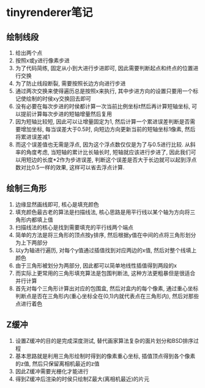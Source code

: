﻿# tinyrenderer笔记

## 绘制线段

1. 给出两个点
2. 按照x或y进行像素步进
3. 为了代码简练, 固定从小到大进行步进即可, 因此需要判断起点和终点的位置进行交换
4. 为了防止线段断裂, 需要按照长边方向进行步进
5. 通过两次交换来使得遍历总是按照x来执行, 其中步进方向的设置只要用一个标记使绘制的时侯xy交换回去即可
6. 没有必要在每次步进的时侯都计算一次当前比例坐标t然后再计算短轴坐标, 可以提前计算每次步进的短轴增量然后复用
7. 因为短轴比较短, 因此可以让增量固定为1, 然后计算一个累进误差判断是否需要增加坐标, 每当误差大于0.5时, 向短边方向更新当前的短轴坐标1像素, 然后将累进误差减1
8. 而这个误差值也无需是浮点, 因为这个浮点数仅仅是为了与0.5进行比较. 从斜率的角度考虑, 当短轴的累计比长轴长时, 短轴就应该进行步进了, 因此我们可以用短边的长度\*2作为步进误差, 判断这个误差是否大于长边就可以起到浮点数对比0.5一样的效果, 这样可以省去浮点计算.

## 绘制三角形

1. 边缘显然画线即可, 核心是填充颜色
2. 填充颜色最古老的算法是扫描线法, 核心思路是用平行线以某个轴为方向将三角形内都填上值
3. 扫描线法的核心是找到需要填充的平行线两个端点
4. 简单的方法是将三角形的顶点按y排序, 然后根据y值在中间的点将三角形划分为上下两部分
5. 以y为轴进行遍历, 对每个y值通过插值找到对应两边的x值, 然后对整个线填上颜色
6. 由于三角形被划分为两部分, 因此都可以简单地线性插值得到两段的x
7. 而实际上更常用的三角形填充算法是包围判断法, 这种方法更粗暴但是很适合并行计算
8. 首先对每个三角形计算出对应的包围盒, 然后对盒内的每个像素, 通过重心坐标判断点是否在三角形内(重心坐标全在(0,1)内就代表点在三角形内), 然后对那些点进行着色

## Z缓冲

1. 设置Z缓冲的目的是完成深度测试, 替代画家算法复杂的面片划分和BSD排序过程
2. 基本思路就是利用三角形绘制时得到的像素重心坐标, 插值顶点得到各个像素的z值, 然后只保留离相机最近的z值
3. 因此Z缓冲需要光栅化才能进行
4. 得到Z缓冲后渲染的时侯只绘制Z最大(离相机最近)的片元